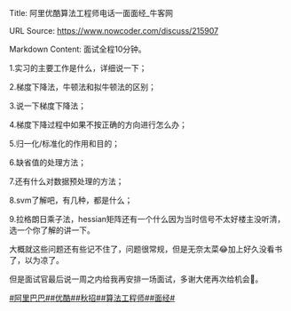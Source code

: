 Title: 阿里优酷算法工程师电话一面面经_牛客网

URL Source: https://www.nowcoder.com/discuss/215907

Markdown Content:
面试全程10分钟。

1.实习的主要工作是什么，详细说一下；

2.梯度下降法，牛顿法和拟牛顿法的区别；

3.说一下梯度下降法；

4.梯度下降过程中如果不按正确的方向进行怎么办；

5.归一化/标准化的作用和目的；

6.缺省值的处理方法；

7.还有什么对数据预处理的方法；

8.svm了解吧，有几种，都是什么；

9.拉格朗日乘子法，hessian矩阵还有一个什么因为当时信号不太好楼主没听清，选一个你了解的讲一下。

大概就这些问题还有些记不住了，问题很常规，但是无奈太菜😂加上好久没看书了，以为凉了。

但是面试官最后说一周之内给我再安排一场面试，多谢大佬再次给机会🙏。

[#阿里巴巴#](https://www.nowcoder.com/enterprise/134/discussion)[#优酷#](https://www.nowcoder.com/enterprise/161/discussion)[#秋招#](https://www.nowcoder.com/creation/subject/002d6ce4eab1487f9cae3241b5322732)[#算法工程师#](https://www.nowcoder.com/creation/subject/146d543971d045ba84b4b8a4dd573fff)[#面经#](https://www.nowcoder.com/creation/subject/928d551be73f40db82c0ed83286c8783)
